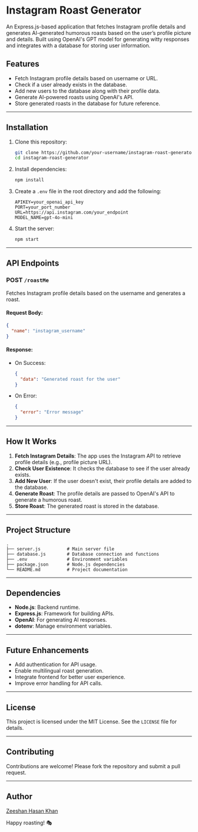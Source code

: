 
# Instagram Roast Generator

An Express.js-based application that fetches Instagram profile details and generates AI-generated humorous roasts based on the user’s profile picture and details. Built using OpenAI's GPT model for generating witty responses and integrates with a database for storing user information.

## Features
- Fetch Instagram profile details based on username or URL.
- Check if a user already exists in the database.
- Add new users to the database along with their profile data.
- Generate AI-powered roasts using OpenAI's API.
- Store generated roasts in the database for future reference.

---

## Installation

1. Clone this repository:
   ```bash
   git clone https://github.com/your-username/instagram-roast-generator.git
   cd instagram-roast-generator
   ```

2. Install dependencies:
   ```bash
   npm install
   ```

3. Create a `.env` file in the root directory and add the following:
   ```plaintext
   APIKEY=your_openai_api_key
   PORT=your_port_number
   URL=https://api.instagram.com/your_endpoint
   MODEL_NAME=gpt-4o-mini
   ```

4. Start the server:
   ```bash
   npm start
   ```

---

## API Endpoints

### POST `/roastMe`
Fetches Instagram profile details based on the username and generates a roast.

#### Request Body:
```json
{
  "name": "instagram_username"
}
```

#### Response:
- On Success:
  ```json
  {
    "data": "Generated roast for the user"
  }
  ```
- On Error:
  ```json
  {
    "error": "Error message"
  }
  ```

---

## How It Works

1. **Fetch Instagram Details**: The app uses the Instagram API to retrieve profile details (e.g., profile picture URL).
2. **Check User Existence**: It checks the database to see if the user already exists.
3. **Add New User**: If the user doesn't exist, their profile details are added to the database.
4. **Generate Roast**: The profile details are passed to OpenAI's API to generate a humorous roast.
5. **Store Roast**: The generated roast is stored in the database.

---

## Project Structure

```
.
├── server.js          # Main server file
├── database.js        # Database connection and functions
├── .env               # Environment variables
├── package.json       # Node.js dependencies
└── README.md          # Project documentation
```

---

## Dependencies

- **Node.js**: Backend runtime.
- **Express.js**: Framework for building APIs.
- **OpenAI**: For generating AI responses.
- **dotenv**: Manage environment variables.

---

## Future Enhancements
- Add authentication for API usage.
- Enable multilingual roast generation.
- Integrate frontend for better user experience.
- Improve error handling for API calls.

---

## License
This project is licensed under the MIT License. See the `LICENSE` file for details.

---

## Contributing
Contributions are welcome! Please fork the repository and submit a pull request.

---

## Author
[Zeeshan Hasan Khan](https://www.linkedin.com/in/zeeshan-hasan-khan-/)

Happy roasting! 🎭
